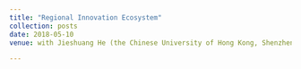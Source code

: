 ```yaml
---
title: "Regional Innovation Ecosystem"
collection: posts
date: 2018-05-10
venue: with Jieshuang He (the Chinese University of Hong Kong, Shenzhen)

---
```


